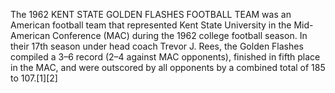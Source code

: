 The 1962 KENT STATE GOLDEN FLASHES FOOTBALL TEAM was an American football team that represented Kent State University in the Mid-American Conference (MAC) during the 1962 college football season. In their 17th season under head coach Trevor J. Rees, the Golden Flashes compiled a 3–6 record (2–4 against MAC opponents), finished in fifth place in the MAC, and were outscored by all opponents by a combined total of 185 to 107.[1][2]
